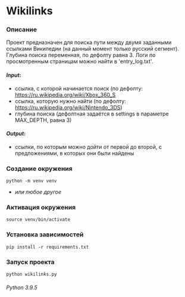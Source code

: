 # Wikilinks


### Описание
Проект предназначен для поиска пути между двумя заданными ссылками Википедии (на данный момент только русский сегмент). </br>
Глубина поиска переменная, по дефолту равна 3. Логи по просмотренным страницам можно найти в 'entry_log.txt'.

####
#### *Input*: 
- ссылка, с которой начинается поиск (по дефолту: https://ru.wikipedia.org/wiki/Xbox_360_S 
- ссылка, которую нужно найти (по дефолту: https://ru.wikipedia.org/wiki/Nintendo_3DS)
- глубина поиска (дефолтная задаётся в settings в параметре MAX_DEPTH, равна 3)
#### *Output*: 
- ссылки, по которым можно дойти от первой до второй, с предложениями, в которых они были найдены

### Создание окружения
```shell script
python -m venv venv
```
- *или любое другое*

### Активация окружения
```shell script
source venv/bin/activate
```

### Установка зависимостей
```shell script
pip install -r requirements.txt
```

### Запуск проекта
```shell script
python wikilinks.py
```
###### _Python 3.9.5_
